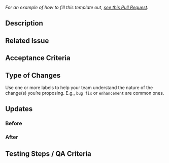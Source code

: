 _For an example of how to fill this template out, [see this Pull Request](https://github.com/the-collab-lab/tcl-3-smart-shopping-list/pull/44)._

## Description

<!-- What does this code change? Why did I choose this approach? Did I learn anything worth sharing? Reminder: This will be a publicly facing representation of your work (READ: help you land that sweet dev gig). -->

## Related Issue

<!-- If you write "closes" followed by the Github issue number, it will automatically close the issue for you when the PR merges -->

## Acceptance Criteria

<!-- Include AC from the Github issue -->

## Type of Changes

Use one or more labels to help your team understand the nature of the change(s) you’re proposing. E.g., `bug fix` or `enhancement` are common ones.

## Updates

### Before

<!-- If UI feature, take provide screenshots -->

### After

<!-- If UI feature, take provide screenshots -->

## Testing Steps / QA Criteria

<!-- Provide steps the other cohort members and mentors need to follow to properly test your additions. -->
